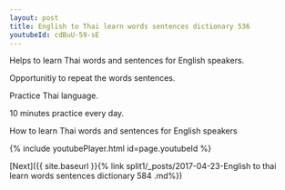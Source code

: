 ```yaml
---
layout: post
title: English to Thai learn words sentences dictionary 536 
youtubeId: cdBuU-59-sE
---
```

 
 
Helps to learn Thai words and sentences for English speakers.

Opportunitiy to repeat the words sentences. 

Practice Thai language. 
 
10 minutes practice every day. 
 
How to learn Thai words and sentences for English speakers 
 
{% include youtubePlayer.html id=page.youtubeId %}
 
 
[Next]({{ site.baseurl }}{% link  split1/_posts/2017-04-23-English to thai learn words sentences dictionary 584 .md%})
 
